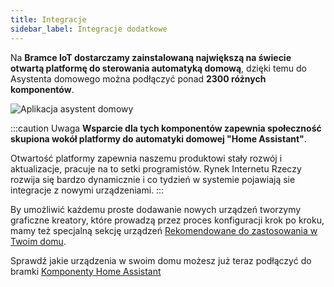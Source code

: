 ```yaml
---
title: Integracje
sidebar_label: Integracje dodatkowe
---
```


Na **Bramce IoT dostarczamy zainstalowaną największą na świecie otwartą platformę do sterowania automatyką domową**, dzięki temu do Asystenta domowego można podłączyć ponad **2300 różnych komponentów**.

![Aplikacja asystent domowy](/img/en/iot/iot_hass.png)

:::caution Uwaga
**Wsparcie dla tych komponentów zapewnia społeczność skupiona wokół platformy do automatyki domowej "Home Assistant"**.

Otwartość platformy zapewnia naszemu produktowi stały rozwój i aktualizacje, pracuje na to setki programistów. Rynek Internetu Rzeczy rozwija się bardzo dynamicznie i co tydzień w systemie pojawiają sie integracje z nowymi urządzeniami.
:::

By umożliwić każdemu proste dodawanie nowych urządzeń tworzymy graficzne kreatory, które prowadzą przez proces konfiguracji krok po kroku, mamy też specjalną sekcję urządzeń [Rekomendowane do zastosowania w Twoim domu](/docs/ais_iot_works_with).


Sprawdź jakie urządzenia w swoim domu możesz już teraz podłączyć do bramki <a href="https://www.home-assistant.io/components/" target="_blank">Komponenty Home Assistant</a>
